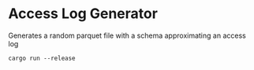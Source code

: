 # Access Log Generator

Generates a random parquet file with a schema approximating an access log

```
cargo run --release
```
